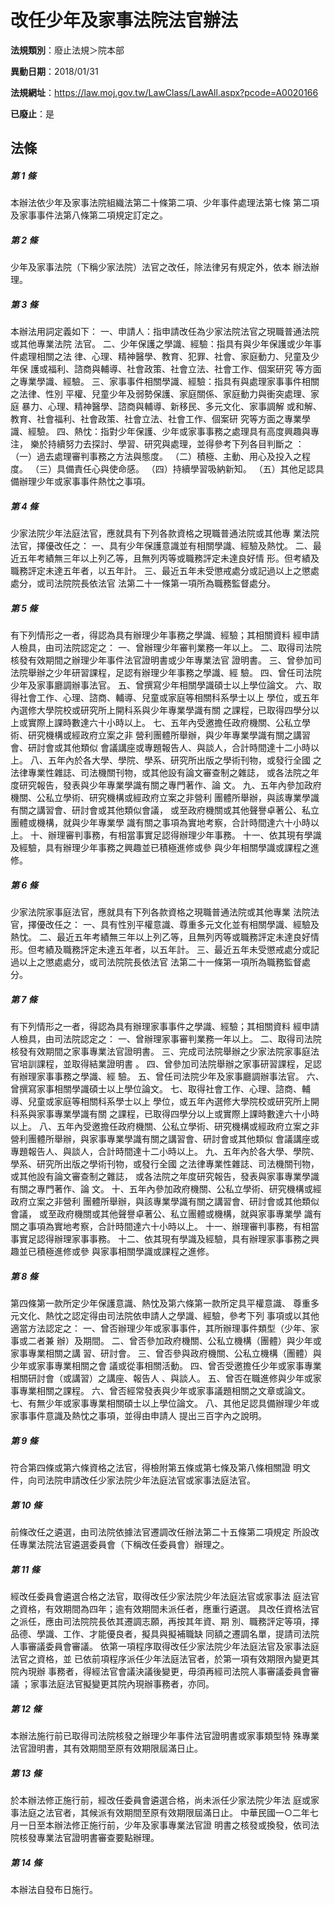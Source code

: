 # 改任少年及家事法院法官辦法

**法規類別**：廢止法規＞院本部

**異動日期**：2018/01/31  

**法規網址**：https://law.moj.gov.tw/LawClass/LawAll.aspx?pcode=A0020166

**已廢止**：是



## 法條
##### 第 1 條
本辦法依少年及家事法院組織法第二十條第二項、少年事件處理法第七條
第二項及家事事件法第八條第二項規定訂定之。

##### 第 2 條
少年及家事法院（下稱少家法院）法官之改任，除法律另有規定外，依本
辦法辦理。

##### 第 3 條
本辦法用詞定義如下：
一、申請人：指申請改任為少家法院法官之現職普通法院或其他專業法院
    法官。
二、少年保護之學識、經驗：指具有與少年保護或少年事件處理相關之法
    律、心理、精神醫學、教育、犯罪、社會、家庭動力、兒童及少年保
    護或福利、諮商與輔導、社會政策、社會立法、社會工作、個案研究
    等方面之專業學識、經驗。
三、家事事件相關學識、經驗：指具有與處理家事事件相關之法律、性別
    平權、兒童少年及弱勢保護、家庭關係、家庭動力與衝突處理、家庭
    暴力、心理、精神醫學、諮商與輔導、新移民、多元文化、家事調解
    或和解、教育、社會福利、社會政策、社會立法、社會工作、個案研
    究等方面之專業學識、經驗。
四、熱忱：指對少年保護、少年或家事事務之處理具有高度興趣與專注，
    樂於持續努力去探討、學習、研究與處理，並得參考下列各目判斷之
    ：
（一）過去處理審判事務之方法與態度。
（二）積極、主動、用心及投入之程度。
（三）具備責任心與使命感。
（四）持續學習吸納新知。
（五）其他足認具備辦理少年或家事事件熱忱之事項。

##### 第 4 條
少家法院少年法庭法官，應就具有下列各款資格之現職普通法院或其他專
業法院法官，擇優改任之：
一、具有少年保護意識並有相關學識、經驗及熱忱。
二、最近五年考績無三年以上列乙等，且無列丙等或職務評定未達良好情
    形。但考績及職務評定未達五年者，以五年計。
三、最近五年未受懲戒處分或記過以上之懲處處分，或司法院院長依法官
    法第二十一條第一項所為職務監督處分。

##### 第 5 條
有下列情形之一者，得認為具有辦理少年事務之學識、經驗；其相關資料
經申請人檢具，由司法院認定之：
一、曾辦理少年審判業務一年以上。
二、取得司法院核發有效期間之辦理少年事件法官證明書或少年專業法官
    證明書。
三、曾參加司法院舉辦之少年研習課程，足認有辦理少年事務之學識、經
    驗。
四、曾任司法院少年及家事廳調辦事法官。
五、曾撰寫少年相關學識碩士以上學位論文。
六、取得社會工作、心理、諮商、輔導、兒童或家庭等相關科系學士以上
    學位，或五年內選修大學院校或研究所上開科系與少年專業學識有關
    之課程，已取得四學分以上或實際上課時數達六十小時以上。
七、五年內受邀擔任政府機關、公私立學術、研究機構或經政府立案之非
    營利團體所舉辦，與少年專業學識有關之講習會、研討會或其他類似
    會議講座或專題報告人、與談人，合計時間達十二小時以上。
八、五年內於各大學、學院、學系、研究所出版之學術刊物，或發行全國
    之法律專業性雜誌、司法機關刊物，或其他設有論文審查制之雜誌，
    或各法院之年度研究報告，發表與少年專業學識有關之專門著作、論
    文。
九、五年內參加政府機關、公私立學術、研究機構或經政府立案之非營利
    團體所舉辦，與該專業學識有關之講習會、研討會或其他類似會議，
    或至政府機關或其他聲譽卓著公、私立團體或機構，就與少年專業學
    識有關之事項為實地考察，合計時間達六十小時以上。
十、辦理審判事務，有相當事實足認得辦理少年事務。
十一、依其現有學識及經驗，具有辦理少年事務之興趣並已積極進修或參
      與少年相關學識或課程之進修。

##### 第 6 條
少家法院家事庭法官，應就具有下列各款資格之現職普通法院或其他專業
法院法官，擇優改任之：
一、具有性別平權意識、尊重多元文化並有相關學識、經驗及熱忱。
二、最近五年考績無三年以上列乙等，且無列丙等或職務評定未達良好情
    形。但考績及職務評定未達五年者，以五年計。
三、最近五年未受懲戒處分或記過以上之懲處處分，或司法院院長依法官
    法第二十一條第一項所為職務監督處分。

##### 第 7 條
有下列情形之一者，得認為具有辦理家事事件之學識、經驗；其相關資料
經申請人檢具，由司法院認定之：
一、曾辦理家事審判業務一年以上。
二、取得司法院核發有效期間之家事專業法官證明書。
三、完成司法院舉辦之少家法院家事庭法官培訓課程，並取得結業證明書
    。
四、曾參加司法院舉辦之家事研習課程，足認有辦理家事事務之學識、經
    驗。
五、曾任司法院少年及家事廳調辦事法官。
六、曾撰寫家事相關學識碩士以上學位論文。
七、取得社會工作、心理、諮商、輔導、兒童或家庭等相關科系學士以上
    學位，或五年內選修大學院校或研究所上開科系與家事專業學識有關
    之課程，已取得四學分以上或實際上課時數達六十小時以上。
八、五年內受邀擔任政府機關、公私立學術、研究機構或經政府立案之非
    營利團體所舉辦，與家事專業學識有關之講習會、研討會或其他類似
    會議講座或專題報告人、與談人，合計時間達十二小時以上。
九、五年內於各大學、學院、學系、研究所出版之學術刊物，或發行全國
    之法律專業性雜誌、司法機關刊物，或其他設有論文審查制之雜誌，
    或各法院之年度研究報告，發表與家事專業學識有關之專門著作、論
    文。
十、五年內參加政府機關、公私立學術、研究機構或經政府立案之非營利
    團體所舉辦，與該專業學識有關之講習會、研討會或其他類似會議，
    或至政府機關或其他聲譽卓著公、私立團體或機構，就與家事專業學
    識有關之事項為實地考察，合計時間達六十小時以上。
十一、辦理審判事務，有相當事實足認得辦理家事事務。
十二、依其現有學識及經驗，具有辦理家事事務之興趣並已積極進修或參
      與家事相關學識或課程之進修。

##### 第 8 條
第四條第一款所定少年保護意識、熱忱及第六條第一款所定具平權意識、
尊重多元文化、熱忱之認定得由司法院依申請人之學識、經驗，參考下列
事項或以其他適當方法認定之：
一、曾否辦理少年或家事事件，其所辦理事件類型（少年、家事或二者兼
    辦）及期間。
二、曾否參加政府機關、公私立機構（團體）與少年或家事專業相關之講
    習、研討會。
三、曾否參與政府機關、公私立機構（團體）與少年或家事專業相關之會
    議或從事相關活動。
四、曾否受邀擔任少年或家事專業相關研討會（或講習）之講座、報告人
    、與談人。
五、曾否在職進修與少年或家事專業相關之課程。
六、曾否經常發表與少年或家事議題相關之文章或論文。
七、有無少年或家事專業相關碩士以上學位論文。
八、其他足認具備辦理少年或家事事件意識及熱忱之事項，並得由申請人
    提出三百字內之說明。

##### 第 9 條
符合第四條或第六條資格之法官，得檢附第五條或第七條及第八條相關證
明文件，向司法院申請改任少家法院少年法庭法官或家事法庭法官。

##### 第 10 條
前條改任之遴選，由司法院依據法官遷調改任辦法第二十五條第二項規定
所設改任專業法院法官遴選委員會（下稱改任委員會）辦理之。

##### 第 11 條
經改任委員會遴選合格之法官，取得改任少家法院少年法庭法官或家事法
庭法官之資格，有效期間為四年；逾有效期間未派任者，應重行遴選。
具改任資格法官之派任，應由司法院院長依其遷調志願，再按其年資、期
別、職務評定等項，擇品德、學識、工作、才能優良者，擬具與擬補職缺
同額之遷調名單，提請司法院人事審議委員會審議。
依第一項程序取得改任少家法院少年法庭法官及家事法庭法官之資格，並
已依前項程序派任少年法庭法官者，於第一項有效期限內變更其院內現辦
事務者，得經法官會議決議後變更，毋須再經司法院人事審議委員會審議
；家事法庭法官擬變更其院內現辦事務者，亦同。

##### 第 12 條
本辦法施行前已取得司法院核發之辦理少年事件法官證明書或家事類型特
殊專業法官證明書，其有效期間至原有效期限屆滿日止。

##### 第 13 條
於本辦法修正施行前，經改任委員會遴選合格，尚未派任少家法院少年法
庭或家事法庭之法官者，其候派有效期間至原有效期限屆滿日止。
中華民國一○二年七月一日至本辦法修正施行前，少年及家事專業法官證
明書之核發或換發，依司法院核發專業法官證明書審查要點辦理。

##### 第 14 條
本辦法自發布日施行。


